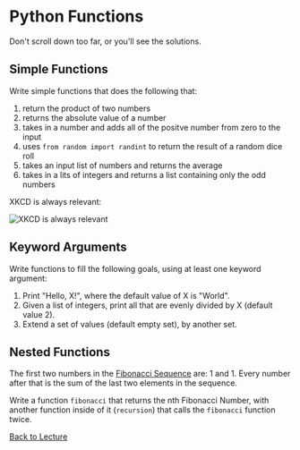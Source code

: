 # Python Functions

Don't scroll down too far, or you'll see the solutions.

## Simple Functions

Write simple functions that does the following that:

1. return the product of two numbers
2. returns the absolute value of a number
3. takes in a number and adds all of the positve number from zero to the input
4. uses `from random import randint` to return the result of a random dice roll
5. takes an input list of numbers and returns the average
6. takes in a lits of integers and returns a list containing only the odd numbers

XKCD is always relevant:

![XKCD is always relevant](http://imgs.xkcd.com/comics/random_number.png)


## Keyword Arguments

Write functions to fill the following goals, using at least one keyword argument:

1. Print "Hello, X!", where the default value of X is "World".
2. Given a list of integers, print all that are evenly divided by X (default value 2).
3. Extend a set of values (default empty set), by another set.

    
## Nested Functions

The first two numbers in the [Fibonacci Sequence](https://en.wikipedia.org/wiki/Fibonacci_number) are: 1 and 1. Every number after that is the sum of the last two elements in the sequence.

Write a function `fibonacci` that returns the nth Fibonacci Number, with another function inside of it (`recursion`) that calls the `fibonacci` function twice.


[Back to Lecture](lecture_03.md)
